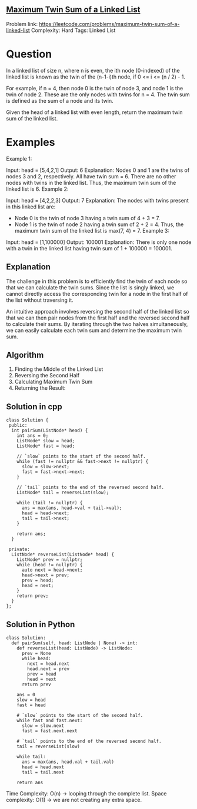 ## [Maximum Twin Sum of a Linked List](https://leetcode.com/problems/maximum-twin-sum-of-a-linked-list)

Problem link: https://leetcode.com/problems/maximum-twin-sum-of-a-linked-list
Complexity: Hard 
Tags: Linked List


# Question

In a linked list of size n, where n is even, the ith node (0-indexed) of the linked list is known as the twin of the (n-1-i)th node, if 0 <= i <= (n / 2) - 1.

For example, if n = 4, then node 0 is the twin of node 3, and node 1 is the twin of node 2. These are the only nodes with twins for n = 4.
The twin sum is defined as the sum of a node and its twin.

Given the head of a linked list with even length, return the maximum twin sum of the linked list.

 
# Examples

Example 1:


Input: head = [5,4,2,1]
Output: 6
Explanation:
Nodes 0 and 1 are the twins of nodes 3 and 2, respectively. All have twin sum = 6.
There are no other nodes with twins in the linked list.
Thus, the maximum twin sum of the linked list is 6. 
Example 2:


Input: head = [4,2,2,3]
Output: 7
Explanation:
The nodes with twins present in this linked list are:
- Node 0 is the twin of node 3 having a twin sum of 4 + 3 = 7.
- Node 1 is the twin of node 2 having a twin sum of 2 + 2 = 4.
Thus, the maximum twin sum of the linked list is max(7, 4) = 7. 
Example 3:


Input: head = [1,100000]
Output: 100001
Explanation:
There is only one node with a twin in the linked list having twin sum of 1 + 100000 = 100001.
 

## Explanation

The challenge in this problem is to efficiently find the twin of each node so that we can calculate the twin sums. Since the list is singly linked, we cannot directly access the corresponding twin for a node in the first half of the list without traversing it.

An intuitive approach involves reversing the second half of the linked list so that we can then pair nodes from the first half and the reversed second half to calculate their sums. By iterating through the two halves simultaneously, we can easily calculate each twin sum and determine the maximum twin sum.

## Algorithm

1. Finding the Middle of the Linked List
2. Reversing the Second Half 
3. Calculating Maximum Twin Sum
4. Returning the Result:

## Solution in cpp
```
class Solution {
 public:
  int pairSum(ListNode* head) {
    int ans = 0;
    ListNode* slow = head;
    ListNode* fast = head;

    // `slow` points to the start of the second half.
    while (fast != nullptr && fast->next != nullptr) {
      slow = slow->next;
      fast = fast->next->next;
    }

    // `tail` points to the end of the reversed second half.
    ListNode* tail = reverseList(slow);

    while (tail != nullptr) {
      ans = max(ans, head->val + tail->val);
      head = head->next;
      tail = tail->next;
    }

    return ans;
  }

 private:
  ListNode* reverseList(ListNode* head) {
    ListNode* prev = nullptr;
    while (head != nullptr) {
      auto next = head->next;
      head->next = prev;
      prev = head;
      head = next;
    }
    return prev;
  }
};
```
## Solution in Python
```
class Solution:
  def pairSum(self, head: ListNode | None) -> int:
    def reverseList(head: ListNode) -> ListNode:
      prev = None
      while head:
        next = head.next
        head.next = prev
        prev = head
        head = next
      return prev

    ans = 0
    slow = head
    fast = head

    # `slow` points to the start of the second half.
    while fast and fast.next:
      slow = slow.next
      fast = fast.next.next

    # `tail` points to the end of the reversed second half.
    tail = reverseList(slow)

    while tail:
      ans = max(ans, head.val + tail.val)
      head = head.next
      tail = tail.next

    return ans
```

Time Complexity: O(n) -> looping through the complete list.
Space complexity: O(1) -> we are not creating any extra space. 	
